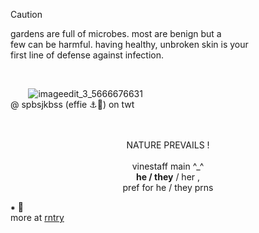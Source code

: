 > [!CAUTION]
> gardens are full of microbes. most are benign but a<br>
few can be harmful. having healthy, unbroken skin is your <br>
first line of defense against infection.
 <br>
 
 ⠀  ⠀  ![imageedit_3_5666676631](https://github.com/VlNESTAFF/VlNESTAFF/assets/156320466/80087314-4265-4e05-892d-7fec1fa323d7)
<br>@ spbsjkbss (effie ⚓🧡) on twt
<br><br><br>
<p align="center"> 
NATURE PREVAILS !
<br><br>  vinestaff main ^_^
<br> <b>he / they</b> / her , <br>pref for he / they prns</p>

⁕ 🌸 <br>more at [rntry](https://rentry.co/V1NEZTAFF)
